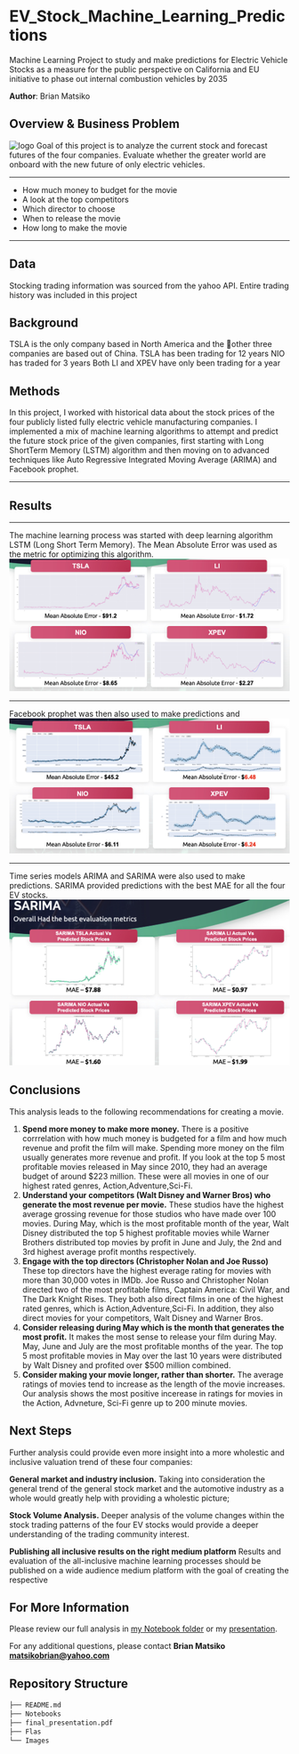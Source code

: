 # EV_Stock_Machine_Learning_Predictions
Machine Learning Project to study and make predictions for Electric Vehicle Stocks as a measure for the public perspective on California and EU initiative to phase out internal combustion vehicles by 2035

**Author**: Brian Matsiko

## Overview & Business Problem

![logo](images/logo.jpeg)
Goal of this project is to analyze the current stock and forecast futures of the four companies.
Evaluate whether the greater world are onboard with the new future of only electric vehicles.

***
* How much money to budget for the movie
* A look at the top competitors
* Which director to choose
* When to release the movie
* How long to make the movie
***

## Data
Stocking trading information was sourced from the yahoo API.
Entire trading history was included in this project


## Background
TSLA is the only company based in North America and the other three companies are based out of China.
TSLA has been trading for 12 years
NIO has traded for 3 years
Both LI and XPEV have only been trading for a year

## Methods

In this project, I worked with historical data about the stock prices of the four publicly listed fully electric vehicle manufacturing companies. I implemented a mix of machine learning algorithms to attempt and predict the future stock price of
the given companies, first starting with Long ShortTerm Memory (LSTM) algorithm and then moving on to
advanced techniques like Auto Regressive Integrated Moving Average (ARIMA) and Facebook prophet.

***

## Results

***
The machine learning process was started with deep learning algorithm LSTM (Long Short Term Memory). The Mean Absolute Error was used as the metric for optimizing this algorithm. 
![LSMT Model Predictions](./Images/LMST_Predictions.jpg)

***
Facebook prophet was then also used to make predictions and 
![Facebook prophet model predictions](./Images/Facebook_Prophet.jpg)

***
Time series models ARIMA and SARIMA were also used to make predictions. SARIMA provided predictions with the best MAE for all the four EV stocks.
![SARIMA model predictions](./Images/SARIMA_Predictions.jpg)



## Conclusions

This analysis leads to the following recommendations for creating a movie.
1. **Spend more money to make more money.**
There is a positive corrrelation with how much money is budgeted for a film and how much revenue and profit the film will make. Spending more money on the film usually generates more revenue and profit. If you look at the top 5 most profitable movies released in May since 2010, they had an average budget of around $223 million. These were all movies in one of our highest rated genres, Action,Adventure,Sci-Fi.
2. **Understand your competitors (Walt Disney and Warner Bros) who generate the most revenue per movie.**
These studios have the highest average grossing revenue for those studios who have made over 100 movies. During May, which is the most profitable month of the year, Walt Disney distributed the top 5 highest profitable movies while Warner Brothers distributed top movies by profit in June and July, the 2nd and 3rd highest average profit months respectively.
3. **Engage with the top directors (Christopher Nolan and Joe Russo)**
These top directors have the highest everage rating for movies with more than 30,000 votes in IMDb. Joe Russo and Christopher Nolan directed two of the most profitable films, Captain America: Civil War, and The Dark Knight Rises. They both also direct films in one of the highest rated genres, which is Action,Adventure,Sci-Fi. In addition, they also direct movies for your competitors, Walt Disney and Warner Bros.
4. **Consider releasing during May which is the month that generates the most profit.**
It makes the most sense to release your film during May. May, June and July are the most profitable months of the year. The top 5 most profitable movies in May over the last 10 years were distributed by Walt Disney and profited over $500 million combined.
5. **Consider making your movie longer, rather than shorter.**
The average ratings of movies tend to increase as the length of the movie increases. Our analysis shows the most positive incerease in ratings for movies in the Action, Advneture, Sci-Fi genre up to 200 minute movies.

## Next Steps

Further analysis could provide even more insight into a more wholestic and inclusive valuation trend of these four companies:

**General market and industry inclusion.**
Taking into consideration the general trend of the general stock market and the automotive industry as a whole would greatly help with providing a wholestic picture;

**Stock Volume Analysis.**
Deeper analysis of the volume changes within the stock trading patterns of the four EV stocks would provide a deeper understanding of the trading community interest.

**Publishing all inclusive results on the right medium platform**
Results and evaluation of the all-inclusive machine learning processes should be published on a wide audience medium platform with the goal of creating the respective 


## For More Information

Please review our full analysis in [my Notebook folder](./Notebooks) or my [presentation](./final_presentation.pdf).

For any additional questions, please contact **Brian Matsiko matsikobrian@yahoo.com**

## Repository Structure

```
├── README.md                          
├── Notebooks   
├── final_presentation.pdf         
├── Flas                            
└── Images
```

